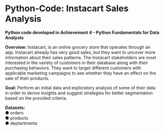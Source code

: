 # Python-Code: Instacart Sales Analysis
**Python code developed in Achievement 4 - Python Fundamentals for Data Analysts** 

**Overview:** Instacart, is an online grocery store that operates through an app. Instacart already has very good sales, but they want to uncover more information about their sales patterns. The Instacart stakeholders are most interested in the variety of customers in their database along with their purchasing behaviors. They want to target different customers with applicable marketing campaigns to see whether they have an effect on the sale of their products. 

**Goal:** Perform an initial data and exploratory analysis of some of their data in order to derive insights and suggest strategies for better segmentation based on the provided criteria. 

**Datasets:**\
● orders\
● products\
● deptartments 

